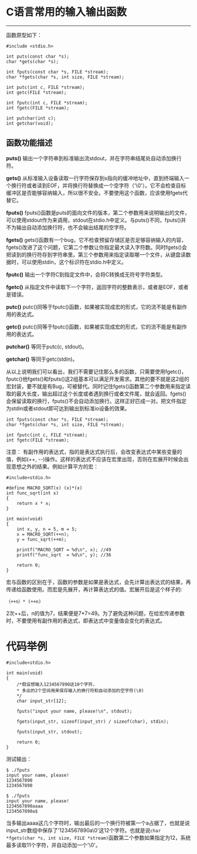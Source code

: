 # C语言常用的输入输出函数 #

----------
函数原型如下：
```
#include <stdio.h>

int puts(const char *s);
char *gets(char *s);

int fputs(const char *s, FILE *stream);
char *fgets(char *s, int size, FILE *stream);

int putc(int c, FILE *stream);
int getc(FILE *stream);

int fputc(int c, FILE *stream);
int fgetc(FILE *stream);

int putchar(int c);
int getchar(void);
```

## 函数功能描述 ##
**puts()**
输出一个字符串到标准输出流stdout，并在字符串结尾处自动添加换行符。

**gets()**
从标准输入设备读取一行字符保存到s指向的缓冲地址中，直到终端输入一个换行符或者读到EOF，并将换行符替换成一个空字符（'\0'）。它不会检查目标缓冲区是否能够容纳输入，所以很不安全。不要使用这个函数，应该使用fgets代替它。

**fputs()**
fputs()函数是puts的面向文件的版本，第二个参数用来说明输出的文件，可以使用stdout作为来调用，stdout在stdio.h中定义。与puts()不同，fputs()并不为输出自动添加换行符，也不会输出结尾的空字符。

**fgets()**
gets()函数有一个bug，它不检查预留存储区是否足够容纳输入的内容，fgets()改进了这个问题，它第二个参数让你指定最大读入字符数。同时fgets()会把读到的换行符存到字符串里。第三个参数用来指定读取哪一个文件，从键盘读数据时，可以使用stdin，这个标识符在stdio.h中定义。

**fputc()**
输出一个字符C到指定文件中，会将C转换成无符号字符类型。

**fgetc()**
从指定文件中读取下一个字符，返回字符的整数表示，或者是EOF，或者是错误。



**putc()**
putc()同等于fputc()函数，如果被实现成宏的形式，它的流不能是有副作用的表达式。

**getc()**
putc()同等于fputc()函数，如果被实现成宏的形式，它的流不能是有副作用的表达式。

**putchar()**
等同于putc(c, stdout)。

**getchar()**
等同于getc(stdin)。

从以上说明我们可以看出，我们不需要记住那么多的函数，只需要使用fgetc()，fputc()他fgets()和fputs()这2组基本可以满足开发需求。其他的要不就是这2组的宏封装，要不就是有Bug，可被替代。同时记住fgets()函数第二个参数用来指定读取的最大长度，输出超过这个长度或者遇到换行或者文件尾，就会返回。fgets()会保留读取的换行，fputs()不会自动添加换行。这样正好匹成一对。把文件指定为stdin或者stdout即可达到输出到标准io设备的效果。

```
int fputs(const char *s, FILE *stream);
char *fgets(char *s, int size, FILE *stream);

int fputc(int c, FILE *stream);
int fgetc(FILE *stream);
```


注意：
有副作用的表达式，指的是表达式执行后，会改变表达式中某些变量的值，例如(++, --)操作。这样的表达式不应该在宏里出现，否则在宏展开时候会出现意想之外的结果。例如计算平方的宏：
```
#include<stdio.h>

#define MACRO_SQRT(x) (x)*(x)       
int func_sqrt(int x)       
{
	return x * x;       
}

int main(void)
{
	int x, y, n = 5, m = 5;
	x = MACRO_SQRT(++n);
	y = func_sqrt(++m);
	
	printf("MACRO_SQRT = %d\n", x); //49
	printf("func_sqrt  = %d\n", y); //36
	
	return 0;
}
```
宏与函数的区别在于，函数的参数是如果是表达式，会先计算出表达式的结果，再传递给函数使用。而宏是先展开，再计算表达式的值。宏展开后是这个样子的:
```
（++n）* (++n)
```
2次++后，n的值为7，结果便是7*7=49。为了避免这种问题，在给宏传递参数时，不要使用有副作用的表达式，即表达式中变量值会变化的表达式。

# 代码举例 #
```
#include<stdio.h>

int main(void)
{	
	/*假设想输入1234567890这10个字符，
	* 多出的2个空间用来保存输入的换行符和自动添加的空字符(\0)
	*/
	char input_str[12];
	
	fputs("input your name, please!\n", stdout);
	
	fgets(input_str, sizeof(input_str) / sizeof(char), stdin);
	
	fputs(input_str, stdout);
	
	return 0;
}
```
测试输出：
```
$ ./fputs 
input your name, please!
1234567890
1234567890

$ ./fputs 
input your name, please!
1234567890aaaa
1234567890a$ 

```
当多输出aaaa这几个字符时，输出最后的一个换行符被第一个a占据了，也就是说input_str数组中保存了'1234567890a\0'这12个字符。也就是说`char *fgets(char *s, int size, FILE *stream)`函数第二个参数如果指定为12，系统最多读取11个字符，并自动添加一个'\0'。
